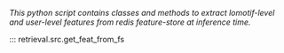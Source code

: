 <em> This python script contains classes and methods to extract lomotif-level and user-level features from redis feature-store at inference time. </em>

::: retrieval.src.get_feat_from_fs